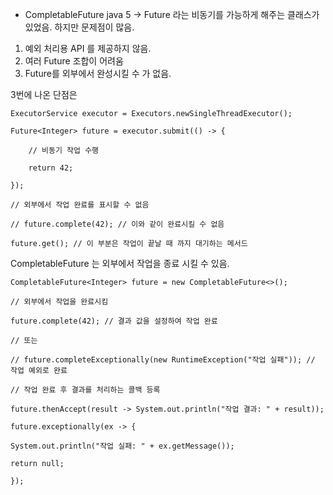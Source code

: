 * CompletableFuture java 5 -> Future 라는 비동기를 가능하게 해주는 클래스가 있었음. 하지만 문제점이 많음.
1. 예외 처리용 API 를 제공하지 않음.
2. 여러 Future 조합이 어려움
3. Future를 외부에서 완성시킬 수 가 없음.

3번에 나온 단점은 
```
ExecutorService executor = Executors.newSingleThreadExecutor();

Future<Integer> future = executor.submit(() -> {

	// 비동기 작업 수행

	return 42;

});

// 외부에서 작업 완료를 표시할 수 없음

// future.complete(42); // 이와 같이 완료시킬 수 없음

future.get(); // 이 부분은 작업이 끝날 때 까지 대기하는 메서드
```

CompletableFuture 는 외부에서 작업을 종료 시킬 수 있음.
```
CompletableFuture<Integer> future = new CompletableFuture<>();

// 외부에서 작업을 완료시킴

future.complete(42); // 결과 값을 설정하여 작업 완료

// 또는

// future.completeExceptionally(new RuntimeException("작업 실패")); // 작업 예외로 완료

// 작업 완료 후 결과를 처리하는 콜백 등록

future.thenAccept(result -> System.out.println("작업 결과: " + result));

future.exceptionally(ex -> {

System.out.println("작업 실패: " + ex.getMessage());

return null;

});
```
